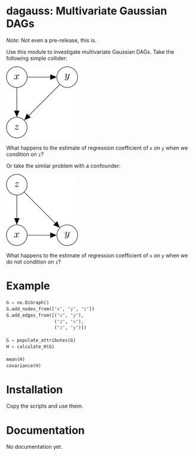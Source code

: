 dagauss: Multivariate Gaussian DAGs
==========================

*Note:* Not even a pre-release, this is. 

Use this module to investigate multivariate Gaussian DAGs. Take the following simple collider:

![image](docs/images/simple_collider.png)

What happens to the estimate of regression coefficient of `x` on `y` when we condition on `z`?

Or take the similar problem with a confounder:

![image](docs/images/simple_confounder.png)

What happens to the estimate of regression coefficient of `x` on `y` when we do not condition on `z`?

# Example

```python
G = nx.DiGraph()
G.add_nodes_from(["x", "y", "z"])
G.add_edges_from([("x", "y"),
                  ("z", "x"),
                  ("z", "y")])

G = populate_attributes(G)
H = calculate_H(G)

mean(H)
covariance(H)
```

# Installation
Copy the scripts and use them.

# Documentation
No documentation yet.